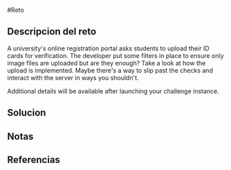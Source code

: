 #Reto 
## Descripcion del reto
A university's online registration portal asks students to upload their ID cards for verification. The developer put some filters in place to ensure only image files are uploaded but are they enough? Take a look at how the upload is implemented. Maybe there's a way to slip past the checks and interact with the server in ways you shouldn't.

Additional details will be available after launching your challenge instance.
## Solucion

## Notas

## Referencias
